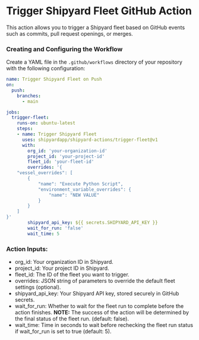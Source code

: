 # Trigger Shipyard Fleet GitHub Action

This action allows you to trigger a Shipyard fleet based on GitHub events such as commits, pull request openings, or merges.

### Creating and Configuring the Workflow

Create a YAML file in the `.github/workflows` directory of your repository with the following configuration:

```yaml
name: Trigger Shipyard Fleet on Push
on:
  push:
    branches:
      - main

jobs:
  trigger-fleet:
    runs-on: ubuntu-latest
    steps:
    - name: Trigger Shipyard Fleet
      uses: shipyardapp/shipyard-actions/trigger-fleet@v1
      with:
        org_id: 'your-organization-id'
        project_id: 'your-project-id'
        fleet_id: 'your-fleet-id'
        overrides: '{
    "vessel_overrides": [
        {
            "name": "Execute Python Script",
            "environment_variable_overrides": {
                "name": "NEW VALUE"
            }
        }
    ]
}'
        shipyard_api_key: ${{ secrets.SHIPYARD_API_KEY }}
        wait_for_run: 'false'
        wait_time: 5
```
### Action Inputs:

* org_id: Your organization ID in Shipyard.
* project_id: Your project ID in Shipyard.
* fleet_id: The ID of the fleet you want to trigger.
* overrides: JSON string of parameters to override the default fleet settings (optional).
* shipyard_api_key: Your Shipyard API key, stored securely in GitHub secrets.
* wait_for_run: Whether to wait for the fleet run to complete before the action finishes. **NOTE:** The success of the action will be determined by the final status of the fleet run. (default: false).
* wait_time: Time in seconds to wait before rechecking the fleet run status if wait_for_run is set to true (default: 5).